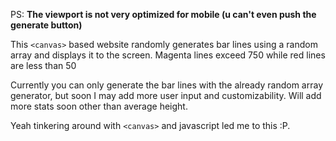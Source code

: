 PS: **The viewport is not very optimized for mobile (u can't even push the generate button)**

This `<canvas>` based website randomly generates bar lines using a random array and displays
  it to the screen. Magenta lines exceed 750 while red lines are less than 50

Currently you can only generate the bar lines with the already random array generator,
  but soon I may add more user input and customizability.
Will add more stats soon other than average height.

Yeah tinkering around with `<canvas>` and javascript led me to this :P. 

